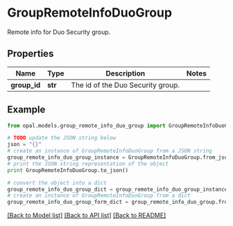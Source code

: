 # GroupRemoteInfoDuoGroup

Remote info for Duo Security group.

## Properties

Name | Type | Description | Notes
------------ | ------------- | ------------- | -------------
**group_id** | **str** | The id of the Duo Security group. | 

## Example

```python
from opal.models.group_remote_info_duo_group import GroupRemoteInfoDuoGroup

# TODO update the JSON string below
json = "{}"
# create an instance of GroupRemoteInfoDuoGroup from a JSON string
group_remote_info_duo_group_instance = GroupRemoteInfoDuoGroup.from_json(json)
# print the JSON string representation of the object
print GroupRemoteInfoDuoGroup.to_json()

# convert the object into a dict
group_remote_info_duo_group_dict = group_remote_info_duo_group_instance.to_dict()
# create an instance of GroupRemoteInfoDuoGroup from a dict
group_remote_info_duo_group_form_dict = group_remote_info_duo_group.from_dict(group_remote_info_duo_group_dict)
```
[[Back to Model list]](../README.md#documentation-for-models) [[Back to API list]](../README.md#documentation-for-api-endpoints) [[Back to README]](../README.md)



